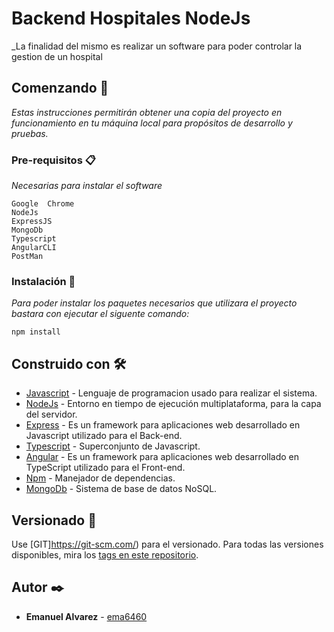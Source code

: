 # Backend Hospitales NodeJs 

_La finalidad del mismo es realizar un software para poder controlar la gestion de un hospital

## Comenzando 🚀

_Estas instrucciones permitirán obtener una copia del proyecto en funcionamiento en tu máquina local para propósitos de desarrollo y pruebas._


### Pre-requisitos 📋
_Necesarias para instalar el software_

```
Google	Chrome
NodeJs
ExpressJS
MongoDb
Typescript
AngularCLI
PostMan
```

### Instalación 🔧

_Para poder instalar los paquetes necesarios que utilizara el proyecto bastara con ejecutar el siguente comando:_


```
npm install 

```

## Construido con 🛠️
* [Javascript](https://www.javascript.com/) - Lenguaje de programacion usado para realizar el sistema.
* [NodeJs](https://nodejs.org/es/) - Entorno en tiempo de ejecución multiplataforma, para la capa del servidor.
* [Express](https://expressjs.com/es/) -  Es un framework para aplicaciones web desarrollado en Javascript utilizado para el Back-end.
* [Typescript](https://www.typescriptlang.org/) - Superconjunto de Javascript.
* [Angular](https://angular.io/) - Es un framework para aplicaciones web desarrollado en TypeScript utilizado para el Front-end.
* [Npm](https://www.npmjs.com/) - Manejador de dependencias.
* [MongoDb](https://www.mongodb.com/es) -  Sistema de base de datos NoSQL.

## Versionado 📌

Use [GIT]https://git-scm.com/) para el versionado. Para todas las versiones disponibles, mira los [tags en este repositorio](https://github.com/ema6460/backend-hospitales/tags).

## Autor ✒️


* **Emanuel Alvarez** - [ema6460](https://github.com/ema6460)
